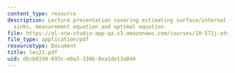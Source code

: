 ```yaml
---
content_type: resource
description: Lecture presentation covering estimating surface/internal sources and
  sinks, measurement equation and optimal equation.
file: https://ol-ocw-studio-app-qa.s3.amazonaws.com/courses/10-571j-atmospheric-physics-and-chemistry-spring-2006/dbcb0198693ce0a3336b8ea1de13a0d4_lec21.pdf
file_type: application/pdf
resourcetype: Document
title: lec21.pdf
uid: dbcb0198-693c-e0a3-336b-8ea1de13a0d4
---
```

